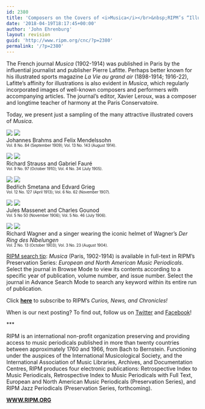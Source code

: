 ```yaml
---
id: 2380
title: 'Composers on the Covers of <i>Musica</i></br>&nbsp;RIPM’s “Illustrations of the Week”'
date: '2018-04-19T18:17:45+00:00'
author: 'John Ehrenburg'
layout: revision
guid: 'http://www.ripm.org/cnc/?p=2380'
permalink: '/?p=2380'
---
```


The French journal *Musica* (1902-1914) was published in Paris by the influential journalist and publisher Pierre Lafitte. Perhaps better known for his illustrated sports magazine *La Vie au grand air* (1898-1914; 1916-22), Lafitte’s affinity for illustrations is also evident in *Musica*, which regularly incorporated images of well-known composers and performers with accompanying articles. The journal’s editor, Xavier Leroux, was a composer and longtime teacher of harmony at the Paris Conservatoire.

Today, we present just a sampling of the many attractive illustrated covers of *Musica*.

![](http://www.ripm.org/cnc/wp-content/uploads/2018/04/m3-brahms.jpg) ![](http://www.ripm.org/cnc/wp-content/uploads/2018/04/MIA-Mendelssohn.jpg)  
Johannes Brahms and Felix Mendelssohn  
<span style="font-size: 70%;">Vol. 8 No. 84 (September 1909); Vol. 13 No. 143 (August 1914).</span>

![](http://www.ripm.org/cnc/wp-content/uploads/2018/04/MIA-Strauss.jpg) ![](http://www.ripm.org/cnc/wp-content/uploads/2018/04/MIA-Faure1.jpg)  
Richard Strauss and Gabriel Fauré  
<span style="font-size: 70%;">Vol. 9 No. 97 (October 1910); Vol. 4 No. 34 (July 1905).</span>

![](http://www.ripm.org/cnc/wp-content/uploads/2018/04/MIA-Smetana.jpg) ![](http://www.ripm.org/cnc/wp-content/uploads/2018/04/MIA-Grieg.jpg)  
Bedřich Smetana and Edvard Grieg  
<span style="font-size: 70%;">Vol. 12 No. 127 (April 1913); Vol. 6 No. 62 (November 1907).</span>

![](http://www.ripm.org/cnc/wp-content/uploads/2018/04/M1.jpg) ![](http://www.ripm.org/cnc/wp-content/uploads/2018/04/MIA-Gounod.jpg)  
Jules Massenet and Charles Gounod  
<span style="font-size: 70%;">Vol. 5 No 50 (November 1906); Vol. 5 No. 46 (July 1906).</span>

![](http://www.ripm.org/cnc/wp-content/uploads/2018/04/MIA-Wagner.jpg) ![](http://www.ripm.org/cnc/wp-content/uploads/2018/04/m2.jpg)  
Richard Wagner and a singer wearing the iconic helmet of Wagner’s *Der Ring des Nibelungen*  
<span style="font-size: 70%;">Vol. 2 No. 13 (October 1903); Vol. 3 No. 23 (August 1904).</span>

<u>RIPM search tip</u>: *Musica* (Paris, 1902-1914) is available in full-text in RIPM’s Preservation Series: *European and North American Music Periodicals*. Select the journal in Browse Mode to view its contents according to a specific year of publication, volume number, and issue number. Select the journal in Advance Search Mode to search any keyword within its entire run of publication.

Click <span style="color: #ff0000;">[**here**](http://ripm.org/?page=cncsubscribe)</span> to subscribe to RIPM’s *Curios, News, and Chronicles!*

When is our next posting? To find out, follow us on [Twitter](https://twitter.com/RIPMCenter) and [Facebook](https://www.facebook.com/RIPMCenter/)!

\*\*\*

RIPM is an international non-profit organization preserving and providing access to music periodicals published in more than twenty countries between approximately 1760 and 1966, from Bach to Bernstein. Functioning under the auspices of the International Musicological Society, and the International Association of Music Libraries, Archives, and Documentation Centres, RIPM produces four electronic publications: Retrospective Index to Music Periodicals, Retrospective Index to Music Periodicals with Full Text, European and North American Music Periodicals (Preservation Series), and RIPM Jazz Periodicals (Preservation Series, forthcoming).

[**WWW.RIPM.ORG**](http://www.ripm.org/)